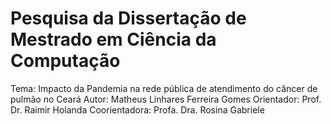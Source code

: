 # Pesquisa da Dissertação de Mestrado em Ciência da Computação
Tema: Impacto da Pandemia na rede pública de atendimento do câncer de pulmão no Ceará
Autor: Matheus Linhares Ferreira Gomes
Orientador: Prof. Dr. Raimir Holanda
Coorientadora: Profa. Dra. Rosina Gabriele
